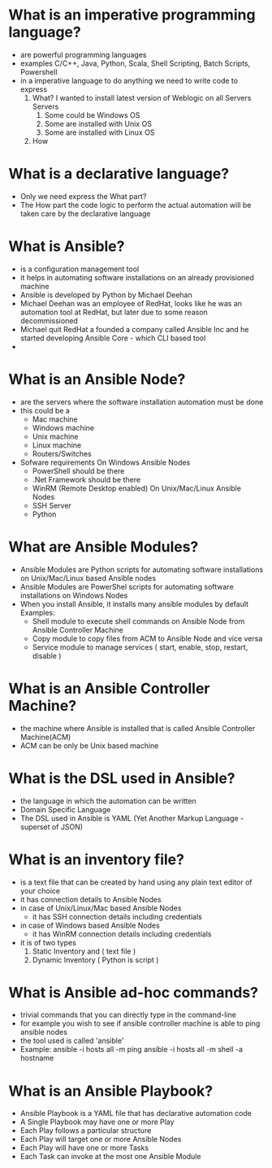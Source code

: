# What is an imperative programming language?
- are powerful programming languages
- examples
  C/C++, Java, Python, Scala, Shell Scripting, Batch Scripts, Powershell
- in a imperative language to do anything
  we need to write code to express
  1. What?
     I wanted to install latest version of Weblogic on all Servers
     Servers
     1. Some could be Windows OS
     2. Some are installed with Unix OS
     3. Some are installed with Linux OS
  2. How 

# What is a declarative language?
- Only we need express the What part?
- The How part the code logic to perform the actual automation will be taken care by the declarative language

# What is Ansible?
- is a configuration management tool
- it helps in automating software installations on an already provisioned machine
- Ansible is developed by Python by Michael Deehan
- Michael Deehan was an employee of RedHat, looks like he was an automation tool at RedHat, but later due to some reason decommissioned
- Michael quit RedHat a founded a company called Ansible Inc and he started developing Ansible Core - which CLI based tool
-  

# What is an Ansible Node?
- are the servers where the software installation automation must be done
- this could be a 
  - Mac machine
  - Windows machine
  - Unix machine
  - Linux machine
  - Routers/Switches
- Sofware requirements
  On Windows Ansible Nodes
  - PowerShell should be there
  - .Net Framework should be there
  - WinRM (Remote Desktop enabled)
  On Unix/Mac/Linux Ansible Nodes
  - SSH Server
  - Python

# What are Ansible Modules?
- Ansible Modules are Python scripts for automating software installations on Unix/Mac/Linux based Ansible nodes
- Ansible Modules are PowerShel scripts for automating software installations on Windows Nodes
- When you install Ansible, it installs many ansible modules by default
Examples:
  - Shell module to execute shell commands on Ansible Node from Ansible Controller Machine
  - Copy module to copy files from ACM to Ansible Node and vice versa
  - Service module to manage services ( start, enable, stop, restart, disable )

# What is an Ansible Controller Machine?
- the machine where Ansible is installed that is called Ansible Controller Machine(ACM)
- ACM can be only be Unix based machine

# What is the DSL used in Ansible?
- the language in which the automation can be written
- Domain Specific Language
- The DSL used in Ansible is YAML (Yet Another Markup Language - superset of JSON)

# What is an inventory file?
- is a text file that can be created by hand using any plain text editor of your choice
- it has connection details to Ansible Nodes
- in case of Unix/Linux/Mac based Ansible Nodes
  - it has SSH connection details including credentials
- in case of Windows based Ansible Nodes
  - it has WinRM connection details including credentials
- it is of two types
  1. Static Inventory and ( text file )
  2. Dynamic Inventory ( Python is script )


# What is Ansible ad-hoc commands?
- trivial commands that you can directly type in the command-line
- for example you wish to see if ansible controller machine is able to ping ansible nodes
- the tool used is called 'ansible'
- Example:
  ansible -i hosts all -m ping
  ansible -i hosts all -m shell -a hostname 

# What is an Ansible Playbook?
- Ansible Playbook is a YAML file that has declarative automation code
- A Single Playbook may have one or more Play
- Each Play follows a particular structure
- Each Play will target one or more Ansible Nodes
- Each Play will have one or more Tasks
- Each Task can invoke at the most one Ansible Module

